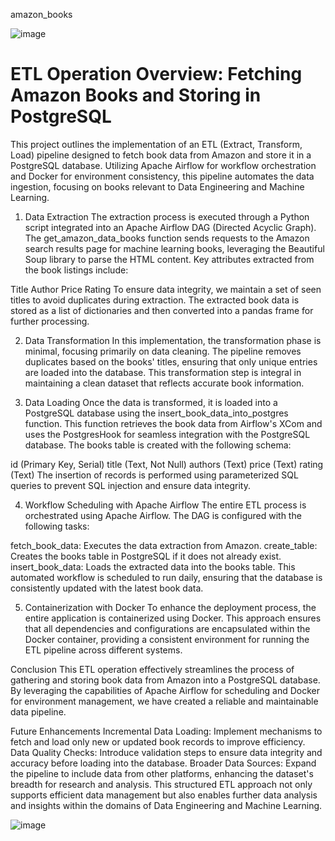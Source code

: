 ﻿amazon_books

![image](https://github.com/user-attachments/assets/9ffb47ed-752d-495d-b6ee-e42cf05c4ed9)


# ETL Operation Overview: Fetching Amazon Books and Storing in PostgreSQL
This project outlines the implementation of an ETL (Extract, Transform, Load) pipeline designed to fetch book data from Amazon and store it in a PostgreSQL database. Utilizing Apache Airflow for workflow orchestration and Docker for environment consistency, this pipeline automates the data ingestion, focusing on books relevant to Data Engineering and Machine Learning.

1. Data Extraction
The extraction process is executed through a Python script integrated into an Apache Airflow DAG (Directed Acyclic Graph). The get_amazon_data_books function sends requests to the Amazon search results page for machine learning books, leveraging the Beautiful Soup library to parse the HTML content. Key attributes extracted from the book listings include:

Title
Author
Price
Rating
To ensure data integrity, we maintain a set of seen titles to avoid duplicates during extraction. The extracted book data is stored as a list of dictionaries and then converted into a pandas frame for further processing.

2. Data Transformation
In this implementation, the transformation phase is minimal, focusing primarily on data cleaning. The pipeline removes duplicates based on the books' titles, ensuring that only unique entries are loaded into the database. This transformation step is integral in maintaining a clean dataset that reflects accurate book information.

3. Data Loading
Once the data is transformed, it is loaded into a PostgreSQL database using the insert_book_data_into_postgres function. This function retrieves the book data from Airflow's XCom and uses the PostgresHook for seamless integration with the PostgreSQL database. The books table is created with the following schema:

id (Primary Key, Serial)
title (Text, Not Null)
authors (Text)
price (Text)
rating (Text)
The insertion of records is performed using parameterized SQL queries to prevent SQL injection and ensure data integrity.

4. Workflow Scheduling with Apache Airflow
The entire ETL process is orchestrated using Apache Airflow. The DAG is configured with the following tasks:

fetch_book_data: Executes the data extraction from Amazon.
create_table: Creates the books table in PostgreSQL if it does not already exist.
insert_book_data: Loads the extracted data into the books table.
This automated workflow is scheduled to run daily, ensuring that the database is consistently updated with the latest book data.

5. Containerization with Docker
To enhance the deployment process, the entire application is containerized using Docker. This approach ensures that all dependencies and configurations are encapsulated within the Docker container, providing a consistent environment for running the ETL pipeline across different systems.

Conclusion
This ETL operation effectively streamlines the process of gathering and storing book data from Amazon into a PostgreSQL database. By leveraging the capabilities of Apache Airflow for scheduling and Docker for environment management, we have created a reliable and maintainable data pipeline.

Future Enhancements
Incremental Data Loading: Implement mechanisms to fetch and load only new or updated book records to improve efficiency.
Data Quality Checks: Introduce validation steps to ensure data integrity and accuracy before loading into the database.
Broader Data Sources: Expand the pipeline to include data from other platforms, enhancing the dataset's breadth for research and analysis.
This structured ETL approach not only supports efficient data management but also enables further data analysis and insights within the domains of Data Engineering and Machine Learning.

![image](https://github.com/user-attachments/assets/fad37b7c-cbb7-4761-98d6-4644e3ca03b5)

